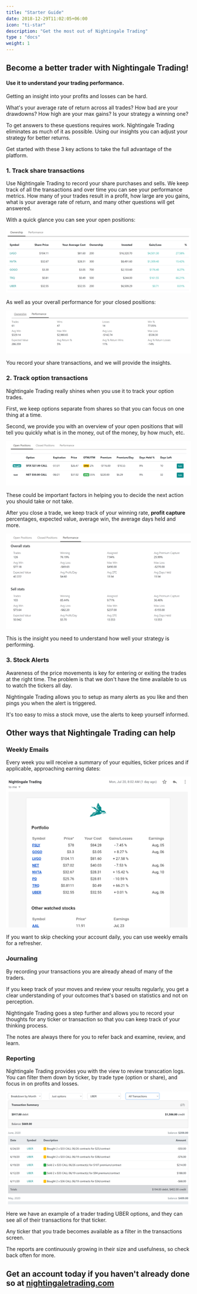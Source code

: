 ```yaml
---
title: "Starter Guide"
date: 2018-12-29T11:02:05+06:00
icon: "ti-star"
description: "Get the most out of Nightingale Trading"
type : "docs"
weight: 1
---
```


## Become a better trader with Nightingale Trading!

#### Use it to understand your trading performance.

Getting an insight into your profits and losses can be hard.

What's your average rate of return across all trades? How bad are your drawdowns? How high are your max gains? Is your strategy a winning one?

To get answers to these questions requires work. Nightingale Trading eliminates as much of it as possible. Using our insights you can adjust your strategy for better returns.

Get started with these 3 key actions to take the full advantage of the platform.

### 1. Track share transactions

Use Nightingale Trading to record your share purchases and sells. We keep track of all the transactions and over time you can see your performance metrics. How many of your trades result in a profit, how large are you gains, what is your average rate of return, and many other questions will get answered.

With a quick glance you can see your open positions:

![share ownership](shareownership.png "image")

As well as your overall performance for your closed positions:

![share performance](shareperformance.png "image")

You record your share transactions, and we will provide the insights.


### 2. Track option transactions

Nightingale Trading really shines when you use it to track your option trades.

First, we keep options separate from shares so that you can focus on one thing at a time.

Second, we provide you with an overview of your open positions that will tell you quickly what is in the money, out of the money, by how much, etc.

![options ownership](optionsownership.png "image")

These could be important factors in helping you to decide the next action you should take or not take.

After you close a trade, we keep track of your winning rate, **profit capture** percentages, expected value, average win, the average days held and more.

![options performance](optionsperformance.png "image")

This is the insight you need to understand how well your strategy is performing.


### 3. Stock Alerts

Awareness of the price movements is key for entering or exiting the trades at the right time. The problem is that we don't have the time available to us to watch the tickers all day.

Nightingale Trading allows you to setup as many alerts as you like and then pings you when the alert is triggered.

It's too easy to miss a stock move, use the alerts to keep yourself informed.

## Other ways that Nightingale Trading can help

### Weekly Emails

Every week you will receive a summary of your equities, ticker prices and if applicable, approaching earning dates:

![review](review.png "image")

If you want to skip checking your account daily, you can use weekly emails for a refresher.


### Journaling

By recording your transactions you are already ahead of many of the traders.

If you keep track of your moves and review your results regularly, you get a clear understanding of your outcomes that's based on statistics and not on perception.

Nightingale Trading goes a step further and allows you to record your thoughts for any ticker or transaction so that you can keep track of your thinking process.

The notes are always there for you to refer back and examine, review, and learn.

### Reporting

Nightingale Trading provides you with the view to review transcation logs. You can filter them down by ticker, by trade type (option or share), and focus in on profits and losses.

![transactions](transactions.png "image")

Here we have an example of a trader trading UBER options, and they can see all of their transactions for that ticker.

Any ticker that you trade becomes available as a filter in the transactions screen.

The reports are continuously growing in their size and usefulness, so check back often for more.

## Get an account today if you haven't already done so at [nightingaletrading.com](https://www.nightingaletrading.com)


